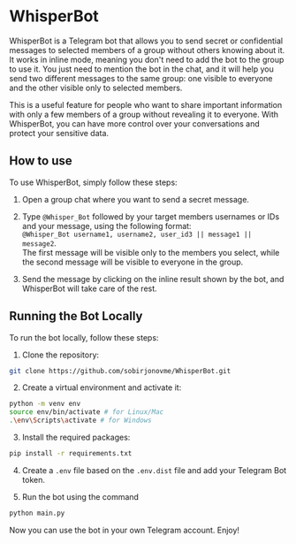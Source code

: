 # WhisperBot

WhisperBot is a Telegram bot that allows you to send secret or confidential messages to selected members of a group without others knowing about it. It works in inline mode, meaning you don't need to add the bot to the group to use it. You just need to mention the bot in the chat, and it will help you send two different messages to the same group: one visible to everyone and the other visible only to selected members.

This is a useful feature for people who want to share important information with only a few members of a group without revealing it to everyone. With WhisperBot, you can have more control over your conversations and protect your sensitive data.


## How to use
To use WhisperBot, simply follow these steps:

1. Open a group chat where you want to send a secret message.

2. Type `@Whisper_Bot` followed by your target members usernames or IDs and your message, using the following format: <br>
`@Whisper_Bot username1, username2, user_id3 || message1 || message2`. <br>
The first message will be visible only to the members you select, while the second message will be visible to everyone in the group.

3. Send the message by clicking on the inline result shown by the bot, and WhisperBot will take care of the rest.


## Running the Bot Locally

To run the bot locally, follow these steps:

1. Clone the repository: 
``` bash 
git clone https://github.com/sobirjonovme/WhisperBot.git
```

2. Create a virtual environment and activate it:
```bash
python -m venv env
source env/bin/activate # for Linux/Mac
.\env\Scripts\activate # for Windows
```

3. Install the required packages:
``` bash
pip install -r requirements.txt
```

4. Create a `.env` file based on the `.env.dist` file and add your Telegram Bot token. 

5. Run the bot using the command 
``` bash
python main.py
```

Now you can use the bot in your own Telegram account. Enjoy! 
